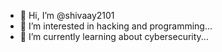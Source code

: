 - 👋 Hi, I’m @shivaay2101
- 👀 I’m interested in hacking and programming...
- 🌱 I’m currently learning about cybersecurity...

<!---
karan2101n/karan2101n is a ✨ special ✨ repository because its `README.md` (this file) appears on your GitHub profile.
You can click the Preview link to take a look at your changes.
--->
